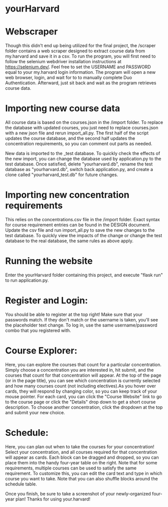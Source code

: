# yourHarvard

# Webscraper
Though this didn't end up being utilized for the final project, the /scraper folder contains a web scraper designed
to extract course data from my.harvard and save it in a csv. To run the program, you will first need to follow the
selenium webdriver installation instructions at https://selenium.dev/. Feel free to set the USERNAME and PASSWORD
equal to your my.harvard login information. The program will open a new web browser, login, and wait for to to manually
complete Duo Authentication. Afterward, just sit back and wait as the program retrieves course data.

# Importing new course data
All course data is based on the courses.json in the /import folder. To replace the database with updated courses,
you just need to replace courses.json with a new  json file and rerun import_all.py. The first half of the script updates
the course database, and the second half updates the concentration requirements, so you can comment out parts as
needed.

New data is imported to the _test database. To quickly check the effects of the new import, you can change the
database used by application.py to the test database. Once satisfied, delete "yourharvard.db", rename the test
database as "yourharvard.db", switch back application.py, and create a clone called "yourharvard_test.db" for future changes.

# Importing new concentration requirements
This relies on the concentrations.csv file in the /import folder. Exact syntax for course requirement entries can be found
in the DESIGN document. Update the csv file and run import_all.py to save the new changes to the test database.
To quickly view the impacts of the change or change the test database to the real database, the same rules as
above apply.

# Running the website
Enter the yourHarvard folder containing this project, and execute "flask run" to run application.py.

# Register and Login:
You should be able to register at the top right! Make sure that your passwords match. If they don't match or the username is
taken, you'll see the placeholder text change. To log in, use the same username/password combo that you registered with.

# Course Explorer:
Here, you can explore the courses that count for a particular concentration. Simply choose a concentration you are
interested in, hit submit, and the courses that count for that concentration will appear. At the top of the page
(or in the page title), you can see which concentration is currently selected and how many courses count
(not including electives).As you hover over cards, they will respond by changing color, so you can keep track of your mouse
pointer. For each card, you can click the "Course Website" link to go to the course page or click the "Details"
drop down to get a short course description. To choose another concentration, click the dropdown at the top and submit
your new choice.

# Schedule:
Here, you can plan out when to take the courses for your concentration!
Select your concentration, and all courses required for that concentration will appear as cards. Each block can be
dragged and dropped, so you can place them into the handy four-year table on the right. Note that for some
requirements, multiple courses can be used to satisfy the same requirement. To customize this, you can edit the
card text and type in which course you want to take. Note that you can also shuffle blocks around the schedule
table.

Once you finish, be sure to take a screenshot of your newly-organized four-year plan!
Thanks for using your.harvard!

